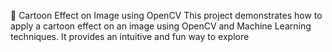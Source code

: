 🎨 Cartoon Effect on Image using OpenCV
This project demonstrates how to apply a cartoon  effect  on an image using OpenCV and Machine Learning techniques. It provides an  intuitive and fun way to explore

